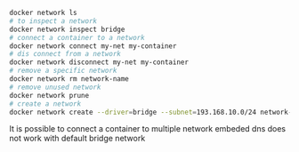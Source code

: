 ```bash
docker network ls
# to inspect a network
docker network inspect bridge
# connect a container to a network
docker network connect my-net my-container
# dis connect from a network
docker network disconnect my-net my-container
# remove a specific network
docker network rm network-name
# remove unused network
docker network prune
# create a network
docker network create --driver=bridge --subnet=193.168.10.0/24 network-name
```

It is possible to connect a container to multiple network
embeded dns does not work with default bridge network